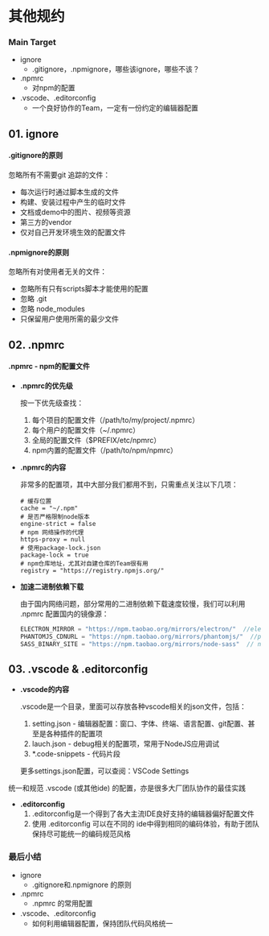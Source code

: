 # 其他规约

### Main Target

+ ignore
  + .gitignore，.npmignore，哪些该ignore，哪些不该？
+ .npmrc
  + 对npm的配置
+ .vscode、.editorconfig
  + 一个良好协作的Team，一定有一份约定的编辑器配置



## 01. ignore

#### .gitignore的原则

忽略所有不需要git 追踪的文件：

+ 每次运行时通过脚本生成的文件
+ 构建、安装过程中产生的临时文件
+ 文档或demo中的图片、视频等资源
+ 第三方的vendor
+ 仅对自己开发环境生效的配置文件



#### .npmignore的原则

忽略所有对使用者无关的文件：

+ 忽略所有只有scripts脚本才能使用的配置
+ 忽略 .git
+ 忽略 node_modules
+ 只保留用户使用所需的最少文件



## 02. .npmrc

#### .npmrc - npm的配置文件

+ **.npmrc的优先级**

  按一下优先级查找：

  1. 每个项目的配置文件（/path/to/my/project/.npmrc）
  2. 每个用户的配置文件（~/.npmrc）
  3. 全局的配置文件（$PREFIX/etc/npmrc）
  4. npm内置的配置文件（/path/to/npm/npmrc）

+ **.npmrc的内容**

  非常多的配置项，其中大部分我们都用不到，只需重点关注以下几项：

  ```shell
  # 缓存位置
  cache = "~/.npm"
  # 是否严格限制node版本
  engine-strict = false
  # npm 网络操作的代理
  https-proxy = null
  # 使用package-lock.json
  package-lock = true
  # npm仓库地址，尤其对自建仓库的Team很有用
  registry = "https://registry.npmjs.org/"
  ```

+ **加速二进制依赖下载**

  由于国内网络问题，部分常用的二进制依赖下载速度较慢，我们可以利用 .npmrc 配置国内的镜像源：

  ```js
  ELECTRON_MIRROR = "https://npm.taobao.org/mirrors/electron/"  //electron
  PHANTOMJS_CDNURL = "https://npm.taobao.org/mirrors/phantomjs/"  //phantomjs
  SASS_BINARY_SITE = "https://npm.taobao.org/mirrors/node-sass"  // node-sass
  ```



## 03. .vscode & .editorconfig

+ **.vscode的内容**

  .vscode是一个目录，里面可以存放各种vscode相关的json文件，包括：

  1. setting.json - 编辑器配置：窗口、字体、终端、语言配置、git配置、甚至是各种插件的配置项
  2. lauch.json - debug相关的配置项，常用于NodeJS应用调试
  3. *.code-snippets - 代码片段

  更多settings.json配置，可以查阅：VSCode Settings

统一和规范 .vscode (或其他ide) 的配置，亦是很多大厂团队协作的最佳实践



+ **.editorconfig**
  1.  .editorconfig是一个得到了各大主流IDE良好支持的编辑器偏好配置文件
  2. 使用 .editorconfig 可以在不同的 ide中得到相同的编码体验，有助于团队保持尽可能统一的编码规范风格



### 最后小结

+ ignore
  + .gitignore和.npmignore 的原则
+ .npmrc
  + .npmrc 的常用配置
+ .vscode、.editorconfig
  + 如何利用编辑器配置，保持团队代码风格统一

